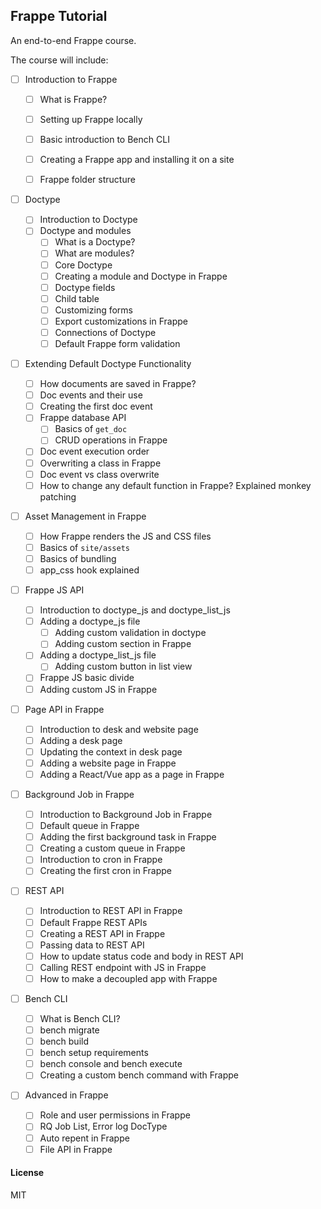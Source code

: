 ## Frappe Tutorial

An end-to-end Frappe course.


The course will include:

- [ ] Introduction to Frappe

  - [ ] What is Frappe?
  - [ ] Setting up Frappe locally
  - [ ] Basic introduction to Bench CLI
  - [ ] Creating a Frappe app and installing it on a site
  - [ ] Frappe folder structure


- [ ] Doctype

  - [ ] Introduction to Doctype
  - [ ] Doctype and modules
    - [ ] What is a Doctype?
    - [ ] What are modules?
    - [ ] Core Doctype
    - [ ] Creating a module and Doctype in Frappe
    - [ ] Doctype fields 
    - [ ] Child table
    - [ ] Customizing forms
    - [ ] Export customizations in Frappe
    - [ ] Connections of Doctype
    - [ ] Default Frappe form validation

- [ ] Extending Default Doctype Functionality

  - [ ] How documents are saved in Frappe?
  - [ ] Doc events and their use
  - [ ] Creating the first doc event
  - [ ] Frappe database API
    - [ ] Basics of `get_doc`
    - [ ] CRUD operations in Frappe
  - [ ] Doc event execution order
  - [ ] Overwriting a class in Frappe
  - [ ] Doc event vs class overwrite
  - [ ] How to change any default function in Frappe? Explained monkey patching

- [ ] Asset Management in Frappe

  - [ ] How Frappe renders the JS and CSS files
  - [ ] Basics of `site/assets`
  - [ ] Basics of bundling
  - [ ] app_css hook explained

- [ ] Frappe JS API

  - [ ] Introduction to doctype_js and doctype_list_js
  - [ ] Adding a doctype_js file
    - [ ] Adding custom validation in doctype
    - [ ] Adding custom section in Frappe
  - [ ] Adding a doctype_list_js file
    - [ ] Adding custom button in list view
  - [ ] Frappe JS basic divide
  - [ ] Adding custom JS in Frappe

- [ ] Page API in Frappe

  - [ ] Introduction to desk and website page
  - [ ] Adding a desk page
  - [ ] Updating the context in desk page
  - [ ] Adding a website page in Frappe
  - [ ] Adding a React/Vue app as a page in Frappe

- [ ] Background Job in Frappe

  - [ ] Introduction to Background Job in Frappe
  - [ ] Default queue in Frappe
  - [ ] Adding the first background task in Frappe
  - [ ] Creating a custom queue in Frappe
  - [ ] Introduction to cron in Frappe
  - [ ] Creating the first cron in Frappe

- [ ] REST API

  - [ ] Introduction to REST API in Frappe
  - [ ] Default Frappe REST APIs
  - [ ] Creating a REST API in Frappe
  - [ ] Passing data to REST API
  - [ ] How to update status code and body in REST API
  - [ ] Calling REST endpoint with JS in Frappe
  - [ ] How to make a decoupled app with Frappe

- [ ] Bench CLI

  - [ ] What is Bench CLI?
  - [ ] bench migrate
  - [ ] bench build
  - [ ] bench setup requirements
  - [ ] bench console and bench execute
  - [ ] Creating a custom bench command with Frappe

- [ ] Advanced in Frappe
    - [ ] Role and user permissions in Frappe
    - [ ] RQ Job List, Error log DocType
    - [ ] Auto repent in Frappe
    - [ ] File API in Frappe

#### License

MIT
